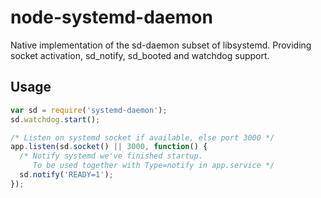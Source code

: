 # node-systemd-daemon

Native implementation of the sd-daemon subset of libsystemd. Providing socket activation, sd\_notify, sd\_booted and watchdog support.

## Usage

```javascript
var sd = require('systemd-daemon');
sd.watchdog.start();

/* Listen on systemd socket if available, else port 3000 */
app.listen(sd.socket() || 3000, function() {
  /* Notify systemd we've finished startup.
     To be used together with Type=notify in app.service */
  sd.notify('READY=1');
});
